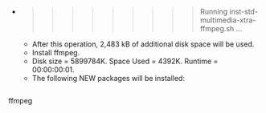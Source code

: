 * >>>>>>>>> Running inst-std-multimedia-xtra-ffmpeg.sh ...
  * After this operation, 2,483 kB of additional disk space will be used.
  * Install ffmpeg.
  * Disk size = 5899784K. Space Used = 4392K. Runtime = 00:00:00:01.
  * The following NEW packages will be installed:
  ```bash
ffmpeg
  ```
